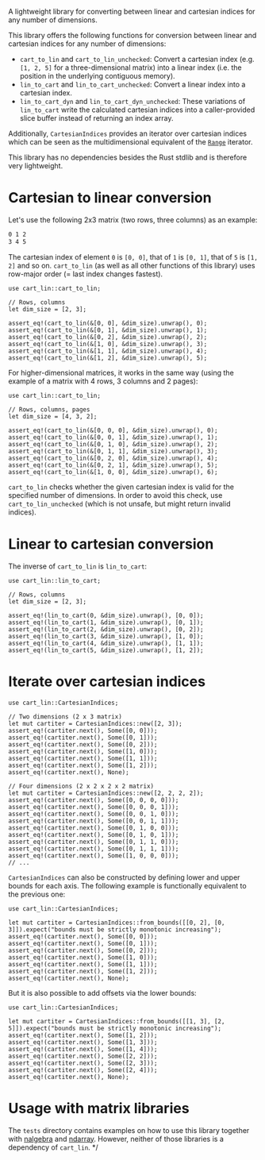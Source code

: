 A lightweight library for converting between linear and cartesian indices for any number of dimensions.

This library offers the following functions for conversion between linear
and cartesian indices for any number of dimensions:
- `cart_to_lin` and `cart_to_lin_unchecked`: Convert a cartesian index (e.g. `[1, 2, 5]`
for a three-dimensional matrix) into a linear index (i.e. the position in the
underlying contiguous memory).
- `lin_to_cart` and `lin_to_cart_unchecked`: Convert a linear index into a cartesian index.
- `lin_to_cart_dyn` and `lin_to_cart_dyn_unchecked`: These variations of `lin_to_cart`
write the calculated cartesian indices into a caller-provided slice buffer instead of
returning an index array.

Additionally, `CartesianIndices` provides an iterator over cartesian indices which can be seen
as the multidimensional equivalent of the [`Range`](<https://doc.rust-lang.org/std/ops/struct.Range.html>) iterator.

This library has no dependencies besides the Rust stdlib and is therefore very lightweight.

# Cartesian to linear conversion

Let's use the following 2x3 matrix (two rows, three columns) as an example:

```bash
0 1 2
3 4 5
```

The cartesian index of element `0` is `[0, 0]`, that of `1` is `[0, 1]`, that of `5` is `[1, 2]` and so on.
`cart_to_lin` (as well as all other functions of this library) uses row-major order
(= last index changes fastest).
```
use cart_lin::cart_to_lin;

// Rows, columns
let dim_size = [2, 3];

assert_eq!(cart_to_lin(&[0, 0], &dim_size).unwrap(), 0);
assert_eq!(cart_to_lin(&[0, 1], &dim_size).unwrap(), 1);
assert_eq!(cart_to_lin(&[0, 2], &dim_size).unwrap(), 2);
assert_eq!(cart_to_lin(&[1, 0], &dim_size).unwrap(), 3);
assert_eq!(cart_to_lin(&[1, 1], &dim_size).unwrap(), 4);
assert_eq!(cart_to_lin(&[1, 2], &dim_size).unwrap(), 5);

```

For higher-dimensional matrices, it works in the same way (using the example of a matrix
with 4 rows, 3 columns and 2 pages):
```
use cart_lin::cart_to_lin;

// Rows, columns, pages
let dim_size = [4, 3, 2];

assert_eq!(cart_to_lin(&[0, 0, 0], &dim_size).unwrap(), 0);
assert_eq!(cart_to_lin(&[0, 0, 1], &dim_size).unwrap(), 1);
assert_eq!(cart_to_lin(&[0, 1, 0], &dim_size).unwrap(), 2);
assert_eq!(cart_to_lin(&[0, 1, 1], &dim_size).unwrap(), 3);
assert_eq!(cart_to_lin(&[0, 2, 0], &dim_size).unwrap(), 4);
assert_eq!(cart_to_lin(&[0, 2, 1], &dim_size).unwrap(), 5);
assert_eq!(cart_to_lin(&[1, 0, 0], &dim_size).unwrap(), 6);
```
`cart_to_lin` checks whether the given cartesian index is valid for the specified number of dimensions.
In order to avoid this check, use `cart_to_lin_unchecked` (which is not unsafe, but might return
invalid indices).

# Linear to cartesian conversion

The inverse of `cart_to_lin` is `lin_to_cart`:
```
use cart_lin::lin_to_cart;

// Rows, columns
let dim_size = [2, 3];

assert_eq!(lin_to_cart(0, &dim_size).unwrap(), [0, 0]);
assert_eq!(lin_to_cart(1, &dim_size).unwrap(), [0, 1]);
assert_eq!(lin_to_cart(2, &dim_size).unwrap(), [0, 2]);
assert_eq!(lin_to_cart(3, &dim_size).unwrap(), [1, 0]);
assert_eq!(lin_to_cart(4, &dim_size).unwrap(), [1, 1]);
assert_eq!(lin_to_cart(5, &dim_size).unwrap(), [1, 2]);
```

# Iterate over cartesian indices

```
use cart_lin::CartesianIndices;

// Two dimensions (2 x 3 matrix)
let mut cartiter = CartesianIndices::new([2, 3]);
assert_eq!(cartiter.next(), Some([0, 0]));
assert_eq!(cartiter.next(), Some([0, 1]));
assert_eq!(cartiter.next(), Some([0, 2]));
assert_eq!(cartiter.next(), Some([1, 0]));
assert_eq!(cartiter.next(), Some([1, 1]));
assert_eq!(cartiter.next(), Some([1, 2]));
assert_eq!(cartiter.next(), None);

// Four dimensions (2 x 2 x 2 x 2 matrix)
let mut cartiter = CartesianIndices::new([2, 2, 2, 2]);
assert_eq!(cartiter.next(), Some([0, 0, 0, 0]));
assert_eq!(cartiter.next(), Some([0, 0, 0, 1]));
assert_eq!(cartiter.next(), Some([0, 0, 1, 0]));
assert_eq!(cartiter.next(), Some([0, 0, 1, 1]));
assert_eq!(cartiter.next(), Some([0, 1, 0, 0]));
assert_eq!(cartiter.next(), Some([0, 1, 0, 1]));
assert_eq!(cartiter.next(), Some([0, 1, 1, 0]));
assert_eq!(cartiter.next(), Some([0, 1, 1, 1]));
assert_eq!(cartiter.next(), Some([1, 0, 0, 0]));
// ...
```

`CartesianIndices` can also be constructed by defining lower and upper bounds for each axis.
The following example is functionally equivalent to the previous one:
```
use cart_lin::CartesianIndices;

let mut cartiter = CartesianIndices::from_bounds([[0, 2], [0, 3]]).expect("bounds must be strictly monotonic increasing");
assert_eq!(cartiter.next(), Some([0, 0]));
assert_eq!(cartiter.next(), Some([0, 1]));
assert_eq!(cartiter.next(), Some([0, 2]));
assert_eq!(cartiter.next(), Some([1, 0]));
assert_eq!(cartiter.next(), Some([1, 1]));
assert_eq!(cartiter.next(), Some([1, 2]));
assert_eq!(cartiter.next(), None);
```

But it is also possible to add offsets via the lower bounds:
```
use cart_lin::CartesianIndices;

let mut cartiter = CartesianIndices::from_bounds([[1, 3], [2, 5]]).expect("bounds must be strictly monotonic increasing");
assert_eq!(cartiter.next(), Some([1, 2]));
assert_eq!(cartiter.next(), Some([1, 3]));
assert_eq!(cartiter.next(), Some([1, 4]));
assert_eq!(cartiter.next(), Some([2, 2]));
assert_eq!(cartiter.next(), Some([2, 3]));
assert_eq!(cartiter.next(), Some([2, 4]));
assert_eq!(cartiter.next(), None);
```

# Usage with matrix libraries

The `tests` directory contains examples on how to use this library together with [nalgebra](https://crates.io/crates/nalgebra) and [ndarray](https://crates.io/crates/ndarray).
However, neither of those libraries is a dependency of `cart_lin`.
*/